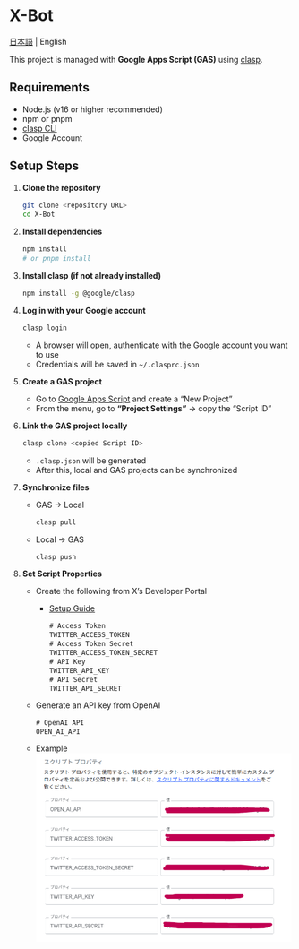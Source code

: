 # X-Bot

[日本語](../../README.md) | English

This project is managed with **Google Apps Script (GAS)** using [clasp](https://github.com/google/clasp).

## Requirements

- Node.js (v16 or higher recommended)
- npm or pnpm
- [clasp CLI](https://github.com/google/clasp)
- Google Account

## Setup Steps

1. **Clone the repository**

   ```bash
   git clone <repository URL>
   cd X-Bot
   ```

2. **Install dependencies**

   ```bash
   npm install
   # or pnpm install
   ```

3. **Install clasp (if not already installed)**

   ```bash
   npm install -g @google/clasp
   ```

4. **Log in with your Google account**

   ```bash
   clasp login
   ```

   - A browser will open, authenticate with the Google account you want to use
   - Credentials will be saved in `~/.clasprc.json`

5. **Create a GAS project**

   - Go to [Google Apps Script](https://script.google.com/) and create a “New Project”
   - From the menu, go to **“Project Settings”** → copy the “Script ID”

6. **Link the GAS project locally**

   ```bash
   clasp clone <copied Script ID>
   ```

   - `.clasp.json` will be generated
   - After this, local and GAS projects can be synchronized

7. **Synchronize files**

   - GAS → Local

     ```bash
     clasp pull
     ```

   - Local → GAS

     ```bash
     clasp push
     ```

8. **Set Script Properties**

   * Create the following from X’s Developer Portal

     * [Setup Guide](https://qiita.com/neru-dev/items/857cc27fd69411496388)

        ```
        # Access Token  
        TWITTER_ACCESS_TOKEN  
        # Access Token Secret  
        TWITTER_ACCESS_TOKEN_SECRET  
        # API Key  
        TWITTER_API_KEY  
        # API Secret  
        TWITTER_API_SECRET  
        ```
   * Generate an API key from OpenAI

     ```
     # OpenAI API  
     OPEN_AI_API  
     ```
   * Example <img src="../images/setup1.png" />
